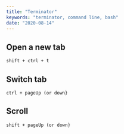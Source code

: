 ```yaml
---
title: "Terminator"
keywords: "terminator, command line, bash"
date: "2020-08-14"
---
```


## Open a new tab

```
shift + ctrl + t
```

## Switch tab

```
ctrl + pageUp (or down}
```

## Scroll

```
shift + pageUp (or down}
```
